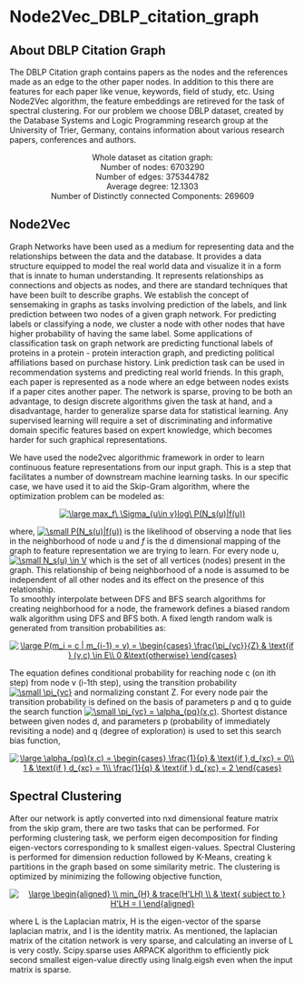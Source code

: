 # Node2Vec_DBLP_citation_graph

## About DBLP Citation Graph 
The DBLP Citation graph contains papers as the nodes and the references made as an edge to the other paper nodes. In addition to this there are features for each paper like venue, keywords, field of study, etc. Using Node2Vec algorithm, the feature embeddings are retireved for the task of spectral clustering. For our problem we choose DBLP dataset, created by the Database Systems and Logic Programming research group at the University of Trier, Germany, contains information about various research papers, conferences and authors.
<br>
<p align="center">
Whole dataset as citation graph:<br>
Number of nodes: 6703290<br>
Number of edges: 375344782 <br>
Average degree: 12.1303<br>
Number of Distinctly connected Components: 269609
</p>

## Node2Vec
Graph Networks have been used as a medium for representing data and the relationships between the data and the database. It provides a data structure equipped to model the real
world data and visualize it in a form that is innate to human understanding. It represents relationships as connections and objects as nodes, and there are standard techniques that have been built to describe graphs. We establish the concept of sensemaking in graphs as tasks involving prediction of the labels, and link prediction between two nodes of a given graph network. For predicting labels or classifying a node, we cluster a node with other nodes that have higher probability of having the same label. Some applications of classification task on graph network are predicting functional labels of proteins in a protein - protein interaction graph, and predicting political affiliations based on purchase history. Link prediction task can be used in recommendation systems and predicting real world friends. In this graph, each paper is represented as a node where an edge between nodes exists if a paper cites another paper. The network is sparse, proving to be both an advantage, to design discrete algorithms given the task at hand, and a disadvantage, harder to generalize sparse data for statistical learning. Any supervised learning will require a set of discriminating and informative domain specific features based on expert
knowledge, which becomes harder for such graphical representations.
<br>

We have used the node2vec algorithmic framework in order to learn continuous feature representations from our input graph. This is a step that facilitates a number of
downstream machine learning tasks. In our specific case, we have used it to aid the Skip-Gram algorithm, where the optimization problem can be modeled as:
<p align="center">
<a href="https://www.codecogs.com/eqnedit.php?latex=\small&space;max_f\&space;\Sigma_{u\in&space;v}log\&space;P(N_s(u)|f(u))" target="_blank"><img src="https://latex.codecogs.com/gif.latex?\large&space;max_f\&space;\Sigma_{u\in&space;v}log\&space;P(N_s(u)|f(u))" title="\large max_f\ \Sigma_{u\in v}log\ P(N_s(u)|f(u))" /></a>
</p>
where, <a href="https://www.codecogs.com/eqnedit.php?latex=\small&space;P(N_s(u)|f(u))" target="_blank"><img src="https://latex.codecogs.com/gif.latex?\small&space;P(N_s(u)|f(u))" title="\small P(N_s(u)|f(u))" /></a> is the likelihood of observing a node that lies in the neighborhood of node u and <i>f</i> is the d dimensional mapping of the graph to feature representation we are trying to learn. For every node u, <a href="https://www.codecogs.com/eqnedit.php?latex=\small&space;N_s(u)&space;\in&space;V" target="_blank"><img src="https://latex.codecogs.com/gif.latex?\small&space;N_s(u)&space;\in&space;V" title="\small N_s(u) \in V" /></a> which is the set of all vertices (nodes) present in the graph. This relationship of being neighborhood of a node is assumed to be independent of all other nodes and its effect on the presence of this relationship. 
<br>
To smoothly interpolate between DFS and BFS search algorithms for creating neighborhood for a node, the framework defines a biased random walk algorithm using DFS and BFS both. A fixed length random walk is generated from transition probabilities as:
<p align="center">
  <a href="https://www.codecogs.com/eqnedit.php?latex=\large&space;P(m_i&space;=&space;c&space;|&space;m_{i-1}&space;=&space;v)&space;=&space;\begin{cases}&space;\frac{\pi_{vc}}{Z}&space;&&space;\text{if&space;}&space;(v,c)&space;\in&space;E\\&space;0&space;&\text{otherwise}&space;\end{cases}" target="_blank"><img src="https://latex.codecogs.com/gif.latex?\large&space;P(m_i&space;=&space;c&space;|&space;m_{i-1}&space;=&space;v)&space;=&space;\begin{cases}&space;\frac{\pi_{vc}}{Z}&space;&&space;\text{if&space;}&space;(v,c)&space;\in&space;E\\&space;0&space;&\text{otherwise}&space;\end{cases}" title="\large P(m_i = c | m_{i-1} = v) = \begin{cases} \frac{\pi_{vc}}{Z} & \text{if } (v,c) \in E\\ 0 &\text{otherwise} \end{cases}" /></a>
  </p>
The equation defines conditional probability for reaching node c (on ith step) from node v (i-1th step), using the transition probability <a href="https://www.codecogs.com/eqnedit.php?latex=\small&space;\pi_{vc}" target="_blank"><img src="https://latex.codecogs.com/gif.latex?\small&space;\pi_{vc}" title="\small \pi_{vc}" /></a> and normalizing constant Z. For every node pair the transition probability is defined on the basis of parameters p and q to guide the search function <a href="https://www.codecogs.com/eqnedit.php?latex=\small&space;\pi_{vc}&space;=&space;\alpha_{pq}(x,c)" target="_blank"><img src="https://latex.codecogs.com/gif.latex?\small&space;\pi_{vc}&space;=&space;\alpha_{pq}(x,c)" title="\small \pi_{vc} = \alpha_{pq}(x,c)" /></a>. Shortest distance between given nodes d, and parameters p (probability of immediately revisiting a node) and q (degree of exploration) is used to set this search bias function, 
<p align="center">
 <a href="https://www.codecogs.com/eqnedit.php?latex=\large&space;\alpha_{pq}(x,c)&space;=&space;\begin{cases}&space;\frac{1}{p}&space;&&space;\text{if&space;}&space;d_{xc}&space;=&space;0\\&space;1&space;&&space;\text{if&space;}&space;d_{xc}&space;=&space;1\\&space;\frac{1}{q}&space;&&space;\text{if&space;}&space;d_{xc}&space;=&space;2&space;\end{cases}" target="_blank"><img src="https://latex.codecogs.com/gif.latex?\large&space;\alpha_{pq}(x,c)&space;=&space;\begin{cases}&space;\frac{1}{p}&space;&&space;\text{if&space;}&space;d_{xc}&space;=&space;0\\&space;1&space;&&space;\text{if&space;}&space;d_{xc}&space;=&space;1\\&space;\frac{1}{q}&space;&&space;\text{if&space;}&space;d_{xc}&space;=&space;2&space;\end{cases}" title="\large \alpha_{pq}(x,c) = \begin{cases} \frac{1}{p} & \text{if } d_{xc} = 0\\ 1 & \text{if } d_{xc} = 1\\ \frac{1}{q} & \text{if } d_{xc} = 2 \end{cases}" /></a>
 </p>

## Spectral Clustering
After our network is aptly converted into nxd dimensional feature matrix from the skip gram, there are two tasks that can be performed. For performing clustering task, we perform eigen decomposition for finding eigen-vectors corresponding to k smallest eigen-values. Spectral Clustering is performed for dimension reduction followed by K-Means, creating k partitions in the graph based on some similarity metric. The clustering is optimized by minimizing the following objective function, 
<p align="center">
  <a href="https://www.codecogs.com/eqnedit.php?latex=\large&space;\begin{aligned}&space;\\&space;min_{H}&space;&&space;trace(H'LH)&space;\\&space;&&space;\text{&space;subject&space;to&space;}&space;H'LH&space;=&space;I&space;\end{aligned}" target="_blank"><img src="https://latex.codecogs.com/gif.latex?\large&space;\begin{aligned}&space;\\&space;min_{H}&space;&&space;trace(H'LH)&space;\\&space;&&space;\text{&space;subject&space;to&space;}&space;H'LH&space;=&space;I&space;\end{aligned}" title="\large \begin{aligned} \\ min_{H} & trace(H'LH) \\ & \text{ subject to } H'LH = I \end{aligned}" /></a>
 </p>
 
where L is the Laplacian matrix, H is the eigen-vector of the sparse laplacian matrix, and I is the identity matrix. As mentioned, the laplacian matrix of the citation network is very sparse, and calculating an inverse of L is very costly. Scipy.sparse uses ARPACK algorithm to efficiently pick second smallest eigen-value directly using linalg.eigsh even when the input matrix is sparse.
